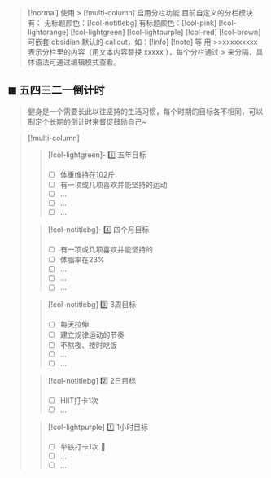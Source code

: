 
> [!normal]
> 使用 > [!multi-column] 启用分栏功能
> 目前自定义的分栏模块有：
> 无标题颜色：[!col-notitlebg]
> 有标题颜色：[!col-pink] [!col-lightorange] [!col-lightgreen] [!col-lightpurple] [!col-red] [!col-brown]
> 可嵌套 obsidian 默认的 callout，如：[!info] [!note] 等
> 用 >>xxxxxxxxx 表示分栏里的内容（用文本内容替换 xxxxx ），每个分栏通过 > 来分隔，具体语法可通过编辑模式查看。

## ◼  五四三二一倒计时

> 健身是一个需要长此以往坚持的生活习惯，每个时期的目标各不相同，可以制定个长期的倒计时来督促鼓励自己~

> [!multi-column]
>
>> [!col-lightgreen]-  5️⃣ 五年目标
>> - [ ] 体重维持在102斤
>> - [ ] 有一项或几项喜欢并能坚持的运动
>> - [ ] ...
>> - [ ] ...
>> - [ ] ...
>
>> [!col-notitlebg]- 4️⃣ 四个月目标
>> - [ ] 有一项或几项喜欢并能坚持的
>> - [ ] 体脂率在23%
>> - [ ] ...
>> - [ ] ...
>> - [ ] ...
>
>> [!col-notitlebg] 3️⃣ 3周目标
>> - [ ] 每天拉伸
>> - [ ] 建立规律运动的节奏
>> - [ ] 不熬夜、按时吃饭
>> - [ ] ...
>> - [ ] ...
>
>> [!col-notitlebg] 2️⃣ 2日目标
>> - [ ] HIIT打卡1次
>> - [ ] ...
>
>> [!col-lightpurple] 1️⃣ 1小时目标
>> - [ ] 举铁打卡1次 💪 
>> - [ ] ...
>> - [ ] ...
